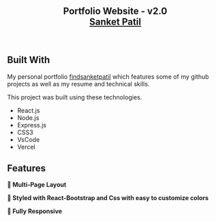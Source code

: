 <h2 align="center">
  Portfolio Website - v2.0<br/>
  <a href="https://findsanketpatil.vercel.app/" target="_blank">Sanket Patil</a>
</h2>
<br/>

## Built With

My personal portfolio <a href="https://findsanketpatil.vercel.app/" target="_blank">findsanketpatil</a> which features some of my github projects as well as my resume and technical skills.<br/>

This project was built using these technologies.

- React.js
- Node.js
- Express.js
- CSS3
- VsCode
- Vercel

## Features

**📖 Multi-Page Layout**

**🎨 Styled with React-Bootstrap and Css with easy to customize colors**

**📱 Fully Responsive**

